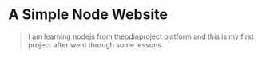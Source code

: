 # A Simple Node Website
> I am learning nodejs from theodinproject platform and this is my first project after went through some lessons.
